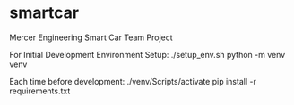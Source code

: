 # smartcar
Mercer Engineering Smart Car Team Project

For Initial Development Environment Setup:
./setup_env.sh
python -m venv venv

Each time before development:
./venv/Scripts/activate
pip install -r requirements.txt